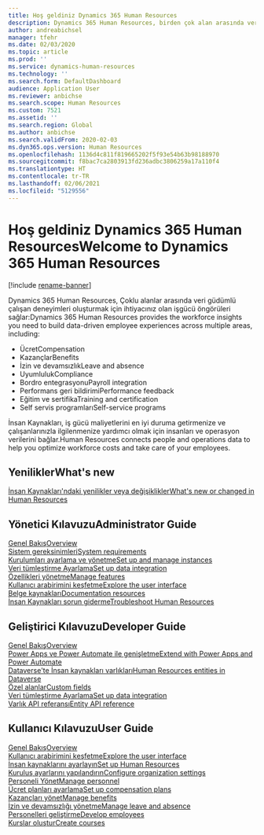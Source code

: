 ```yaml
---
title: Hoş geldiniz Dynamics 365 Human Resources
description: Dynamics 365 Human Resources, birden çok alan arasında veri güdümlü çalışan deneyimleri oluşturmak için ihtiyacınız olan işgücü öngörüleri sağlar.
author: andreabichsel
manager: tfehr
ms.date: 02/03/2020
ms.topic: article
ms.prod: ''
ms.service: dynamics-human-resources
ms.technology: ''
ms.search.form: DefaultDashboard
audience: Application User
ms.reviewer: anbichse
ms.search.scope: Human Resources
ms.custom: 7521
ms.assetid: ''
ms.search.region: Global
ms.author: anbichse
ms.search.validFrom: 2020-02-03
ms.dyn365.ops.version: Human Resources
ms.openlocfilehash: 1136d4c811f819665202f5f93e54b63b98188970
ms.sourcegitcommit: f8bac7ca2803913fd236adbc3806259a17a110f4
ms.translationtype: HT
ms.contentlocale: tr-TR
ms.lasthandoff: 02/06/2021
ms.locfileid: "5129556"
---
```

# <a name="welcome-to-dynamics-365-human-resources"></a><span data-ttu-id="5374f-103">Hoş geldiniz Dynamics 365 Human Resources</span><span class="sxs-lookup"><span data-stu-id="5374f-103">Welcome to Dynamics 365 Human Resources</span></span>

[!include [rename-banner](~/includes/cc-data-platform-banner.md)]

<span data-ttu-id="5374f-104">Dynamics 365 Human Resources, Çoklu alanlar arasında veri güdümlü çalışan deneyimleri oluşturmak için ihtiyacınız olan işgücü öngörüleri sağlar:</span><span class="sxs-lookup"><span data-stu-id="5374f-104">Dynamics 365 Human Resources provides the workforce insights you need to build data-driven employee experiences across multiple areas, including:</span></span>

- <span data-ttu-id="5374f-105">Ücret</span><span class="sxs-lookup"><span data-stu-id="5374f-105">Compensation</span></span>
- <span data-ttu-id="5374f-106">Kazançlar</span><span class="sxs-lookup"><span data-stu-id="5374f-106">Benefits</span></span>
- <span data-ttu-id="5374f-107">İzin ve devamsızlık</span><span class="sxs-lookup"><span data-stu-id="5374f-107">Leave and absence</span></span>
- <span data-ttu-id="5374f-108">Uyumluluk</span><span class="sxs-lookup"><span data-stu-id="5374f-108">Compliance</span></span>
- <span data-ttu-id="5374f-109">Bordro entegrasyonu</span><span class="sxs-lookup"><span data-stu-id="5374f-109">Payroll integration</span></span>
- <span data-ttu-id="5374f-110">Performans geri bildirimi</span><span class="sxs-lookup"><span data-stu-id="5374f-110">Performance feedback</span></span>
- <span data-ttu-id="5374f-111">Eğitim ve sertifika</span><span class="sxs-lookup"><span data-stu-id="5374f-111">Training and certification</span></span>
- <span data-ttu-id="5374f-112">Self servis programları</span><span class="sxs-lookup"><span data-stu-id="5374f-112">Self-service programs</span></span>

<span data-ttu-id="5374f-113">İnsan Kaynakları, iş gücü maliyetlerini en iyi duruma getirmenize ve çalışanlarınızla ilgilenmenize yardımcı olmak için insanları ve operasyon verilerini bağlar.</span><span class="sxs-lookup"><span data-stu-id="5374f-113">Human Resources connects people and operations data to help you optimize workforce costs and take care of your employees.</span></span>

## <a name="whats-new"></a><span data-ttu-id="5374f-114">Yenilikler</span><span class="sxs-lookup"><span data-stu-id="5374f-114">What's new</span></span>

[<span data-ttu-id="5374f-115">İnsan Kaynakları'ndaki yenilikler veya değişiklikler</span><span class="sxs-lookup"><span data-stu-id="5374f-115">What's new or changed in Human Resources</span></span>](hr-admin-whats-new.md)

## <a name="administrator-guide"></a><span data-ttu-id="5374f-116">Yönetici Kılavuzu</span><span class="sxs-lookup"><span data-stu-id="5374f-116">Administrator Guide</span></span>

[<span data-ttu-id="5374f-117">Genel Bakış</span><span class="sxs-lookup"><span data-stu-id="5374f-117">Overview</span></span>](hr-admin-overview.md)</br>
[<span data-ttu-id="5374f-118">Sistem gereksinimleri</span><span class="sxs-lookup"><span data-stu-id="5374f-118">System requirements</span></span>](hr-admin-system-requirements.md)</br>
[<span data-ttu-id="5374f-119">Kurulumları ayarlama ve yönetme</span><span class="sxs-lookup"><span data-stu-id="5374f-119">Set up and manage instances</span></span>](hr-admin-setup-provision.md)</br>
[<span data-ttu-id="5374f-120">Veri tümleştirme Ayarlama</span><span class="sxs-lookup"><span data-stu-id="5374f-120">Set up data integration</span></span>](hr-admin-integration-choose-technology.md)</br>
[<span data-ttu-id="5374f-121">Özellikleri yönetme</span><span class="sxs-lookup"><span data-stu-id="5374f-121">Manage features</span></span>](hr-admin-manage-features.md)</br>
[<span data-ttu-id="5374f-122">Kullanıcı arabirimini keşfetme</span><span class="sxs-lookup"><span data-stu-id="5374f-122">Explore the user interface</span></span>](../fin-ops-core/fin-ops/get-started/user-interface-elements.md?toc=/dynamics365/human-resources/toc.json)</br>
[<span data-ttu-id="5374f-123">Belge kaynakları</span><span class="sxs-lookup"><span data-stu-id="5374f-123">Documentation resources</span></span>](../fin-ops-core/fin-ops/get-started/help-overview.md?toc=/dynamics365/human-resources/toc.json)</br>
[<span data-ttu-id="5374f-124">İnsan Kaynakları sorun giderme</span><span class="sxs-lookup"><span data-stu-id="5374f-124">Troubleshoot Human Resources</span></span>](hr-admin-troubleshooting-support.md)</br>

## <a name="developer-guide"></a><span data-ttu-id="5374f-125">Geliştirici Kılavuzu</span><span class="sxs-lookup"><span data-stu-id="5374f-125">Developer Guide</span></span>

[<span data-ttu-id="5374f-126">Genel Bakış</span><span class="sxs-lookup"><span data-stu-id="5374f-126">Overview</span></span>](hr-developer-overview.md)</br>
[<span data-ttu-id="5374f-127">Power Apps ve Power Automate ile genişletme</span><span class="sxs-lookup"><span data-stu-id="5374f-127">Extend with Power Apps and Power Automate</span></span>](hr-developer-power-apps.md)</br>
[<span data-ttu-id="5374f-128">Dataverse'te İnsan kaynakları varlıkları</span><span class="sxs-lookup"><span data-stu-id="5374f-128">Human Resources entities in Dataverse</span></span>](hr-developer-entities.md)</br>
[<span data-ttu-id="5374f-129">Özel alanlar</span><span class="sxs-lookup"><span data-stu-id="5374f-129">Custom fields</span></span>](hr-developer-custom-fields.md)</br>
[<span data-ttu-id="5374f-130">Veri tümleştirme Ayarlama</span><span class="sxs-lookup"><span data-stu-id="5374f-130">Set up data integration</span></span>](hr-admin-integration-choose-technology.md)</br>
[<span data-ttu-id="5374f-131">Varlık API referansı</span><span class="sxs-lookup"><span data-stu-id="5374f-131">Entity API reference</span></span>](hr-developer-api-authentication.md)

## <a name="user-guide"></a><span data-ttu-id="5374f-132">Kullanıcı Kılavuzu</span><span class="sxs-lookup"><span data-stu-id="5374f-132">User Guide</span></span>

[<span data-ttu-id="5374f-133">Genel Bakış</span><span class="sxs-lookup"><span data-stu-id="5374f-133">Overview</span></span>](hr-hrpro-overview.md)</br>
[<span data-ttu-id="5374f-134">Kullanıcı arabirimini keşfetme</span><span class="sxs-lookup"><span data-stu-id="5374f-134">Explore the user interface</span></span>](../fin-ops-core/fin-ops/get-started/user-interface-elements.md?toc=/dynamics365/human-resources/toc.json)</br>
[<span data-ttu-id="5374f-135">İnsan kaynaklarını ayarlayın</span><span class="sxs-lookup"><span data-stu-id="5374f-135">Set up Human Resources</span></span>](hr-setup-parameters.md)</br>
[<span data-ttu-id="5374f-136">Kuruluş ayarlarını yapılandırın</span><span class="sxs-lookup"><span data-stu-id="5374f-136">Configure organization settings</span></span>](../fin-ops-core/fin-ops/organization-administration/organization-administration-home-page.md?toc=/dynamics365/human-resources/toc.json)</br>
[<span data-ttu-id="5374f-137">Personeli Yönet</span><span class="sxs-lookup"><span data-stu-id="5374f-137">Manage personnel</span></span>](hr-personnel-departments-jobs-positions.md)</br>
[<span data-ttu-id="5374f-138">Ücret planları ayarlama</span><span class="sxs-lookup"><span data-stu-id="5374f-138">Set up compensation plans</span></span>](hr-compensation-overview.md)</br>
[<span data-ttu-id="5374f-139">Kazançları yönet</span><span class="sxs-lookup"><span data-stu-id="5374f-139">Manage benefits</span></span>](hr-benefits-management-overview.md)</br>
[<span data-ttu-id="5374f-140">İzin ve devamsızlığı yönetme</span><span class="sxs-lookup"><span data-stu-id="5374f-140">Manage leave and absence</span></span>](hr-leave-and-absence-overview.md)</br>
[<span data-ttu-id="5374f-141">Personelleri geliştirme</span><span class="sxs-lookup"><span data-stu-id="5374f-141">Develop employees</span></span>](hr-develop-performance-management-overview.md)</br>
[<span data-ttu-id="5374f-142">Kurslar oluştur</span><span class="sxs-lookup"><span data-stu-id="5374f-142">Create courses</span></span>](hr-learning-courses.md)
